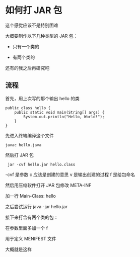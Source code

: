 # 如何打 JAR 包

这个感觉应该不是特别困难

大概要制作以下几种类型的 JAR 包：

* 只有一个类的

* 有两个类的

还有的我之后再研究吧

## 流程

首先，用上次写的那个输出 hello 的类

```
public class hello {
    public static void main(String[] args) {
        System.out.println("Hello, World!");
    }
}
```

先进入终端编译这个文件

```
javac hello.java
```

然后打 JAR 包

```
 jar -cvf hello.jar hello.class 
```

-cvf 是参数 c 应该是创建的意思 v 是输出创建的过程 f 是给包命名

然后用压缩软件打开 JAR 包修改 META-INF

加一行 Main-Class: hello

之后尝试运行 java -jar hello.jar 

接下来打含有两个类的包：

在参数里面多加一个 f 

用于定义 MENIFEST 文件

大概就是这样

